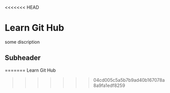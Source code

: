 <<<<<<< HEAD
# Learn Git Hub

some discription

## Subheader

=======
Learn Git Hub
>>>>>>> 04cd005c5a5b7b9ad40b167078a8a9fa1edf8259

